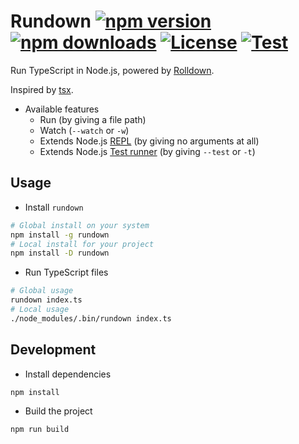 # Rundown [![npm version][npm-version-src]][npm-version-href] [![npm downloads][npm-downloads-src]][npm-downloads-href] [![License][license-src]][license-href] [![Test][test-src]][test-href]

Run TypeScript in Node.js, powered by [Rolldown](https://rolldown.rs/).

Inspired by [tsx](https://tsx.is/).

- Available features
  - Run (by giving a file path)
  - Watch (`--watch` or `-w`)
  - Extends Node.js [REPL](https://nodejs.org/en/learn/command-line/how-to-use-the-nodejs-repl) (by giving no arguments at all)
  - Extends Node.js [Test runner](https://nodejs.org/api/test.html) (by giving `--test` or `-t`)

## Usage

- Install `rundown`

```bash
# Global install on your system
npm install -g rundown
# Local install for your project
npm install -D rundown
```

- Run TypeScript files

```bash
# Global usage
rundown index.ts
# Local usage
./node_modules/.bin/rundown index.ts
```

## Development

- Install dependencies

```bash
npm install
```

- Build the project

```bash
npm run build
```

<!-- Badges -->

[npm-version-src]: https://img.shields.io/npm/v/rundown/latest.svg?style=flat&colorA=18181B&colorB=28CF8D
[npm-version-href]: https://npmjs.com/package/rundown
[npm-downloads-src]: https://img.shields.io/npm/dm/rundown.svg?style=flat&colorA=18181B&colorB=28CF8D
[npm-downloads-href]: https://npmjs.com/package/rundown
[license-src]: https://img.shields.io/npm/l/rundown.svg?style=flat&colorA=18181B&colorB=28CF8D
[license-href]: https://npmjs.com/package/rundown
[test-src]: https://github.com/gugustinette/rundown/actions/workflows/test.yml/badge.svg
[test-href]: https://github.com/gugustinette/rundown/actions/workflows/test.yml
